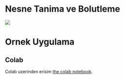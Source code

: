 # Nesne Tanima ve Bolutleme
![](out.gif)





# Ornek Uygulama
## Colab
Colab uzerinden erisim  [the colab notebook](https://colab.research.google.com/drive/1NT5InAljpJroLBW44TObneislSnQmyz5).
